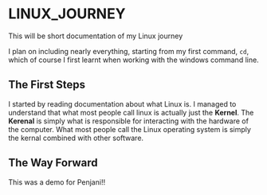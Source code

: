 # LINUX_JOURNEY
This will be short documentation of my Linux journey

I plan on including nearly everything, starting from my first command, `cd`, which of course I first learnt when working with the windows command line.

## The First Steps
I started by reading documentation about what Linux is.
I managed to understand that what most people call linux is actually just the **Kernel**.
The **Kerenal** is simply what is responsible for interacting with the hardware of the computer.
What most people call the Linux operating system is simply the kernal combined with other software.


## The Way Forward
This was a demo for Penjani!!

